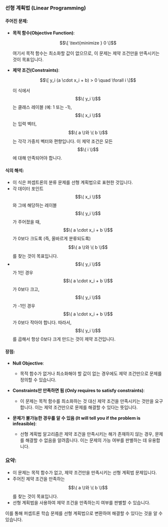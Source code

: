 ### 선형 계획법 (Linear Programming)

#### 주어진 문제:
- **목적 함수(Objective Function)**:

  $$\[
  \text{minimize } 0
  \]$$

  여기서 목적 함수는 최소화할 값이 없으므로, 이 문제는 제약 조건만을 만족시키는 것이 목표입니다.

- **제약 조건(Constraints)**:

  $$\[
  y_i (a \cdot x_i + b) > 0 \quad \forall i
  \]$$

  이 식에서 $$\( y_i \)$$는 클래스 레이블 (예: 1 또는 -1), $$\( x_i \)$$는 입력 벡터, $$\( a \)와 \( b \)$$는 각각 가중치 벡터와 편향입니다. 이 제약 조건은 모든 $$\( i \)$$에 대해 만족되어야 합니다.

#### 식의 해석:
- 이 식은 퍼셉트론의 분류 문제를 선형 계획법으로 표현한 것입니다.
- 각 데이터 포인트 $$\( x_i \)$$와 그에 해당하는 레이블 $$\( y_i \)$$가 주어졌을 때, $$\( a \cdot x_i + b \)$$가 0보다 크도록 (즉, 올바르게 분류되도록) $$\( a \)와 \( b \)$$를 찾는 것이 목표입니다.
- $$\( y_i \)$$가 1인 경우 $$\( a \cdot x_i + b \)$$가 0보다 크고, $$\( y_i \)$$가 -1인 경우 $$\( a \cdot x_i + b \)$$가 0보다 작아야 합니다. 따라서, $$\( y_i \)$$를 곱해서 항상 0보다 크게 만드는 것이 제약 조건입니다.

#### 장점:
- **Null Objective**:
  - 목적 함수가 없거나 최소화해야 할 값이 없는 경우에도 제약 조건만으로 문제를 정의할 수 있습니다.
  
- **Constraints만 만족하면 됨 (Only requires to satisfy constraints)**:
  - 이 문제는 목적 함수를 최소화하는 것 대신 제약 조건을 만족시키는 것만을 요구합니다. 이는 제약 조건만으로 문제를 해결할 수 있다는 뜻입니다.
  
- **문제가 불가능한 경우를 알 수 있음 (It will tell you if the problem is infeasible)**:
  - 선형 계획법 알고리즘은 제약 조건을 만족시키는 해가 존재하지 않는 경우, 문제를 해결할 수 없음을 알려줍니다. 이는 문제의 가능 여부를 판별하는 데 유용합니다.

### 요약:
- 이 문제는 목적 함수가 없고, 제약 조건만을 만족시키는 선형 계획법 문제입니다.
- 주어진 제약 조건을 만족하는 $$\( a \)와 \( b \)$$를 찾는 것이 목표입니다.
- 선형 계획법을 사용하여 제약 조건을 만족하는지 여부를 판별할 수 있습니다.

이를 통해 퍼셉트론 학습 문제를 선형 계획법으로 변환하여 해결할 수 있다는 것을 알 수 있습니다.

